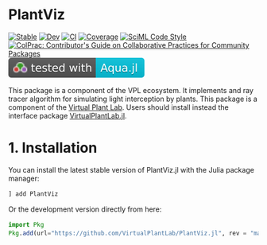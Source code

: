 # PlantViz

[![Stable](https://img.shields.io/badge/docs-stable-blue.svg)](https://virtualplantlab.com/stable/api/viz/)
[![Dev](https://img.shields.io/badge/docs-dev-blue.svg)](https://virtualplantlab.com/dev/api/viz/)
[![CI](https://github.com/VirtualPlantLab/PlantViz.jl/actions/workflowsCI.yml/badge.svg)](https://github.com/VirtualPlantLab/PlantViz.jl/actions/workflowsCI.yml)
[![Coverage](https://codecov.io/gh/VirtualPlantLab/PlantViz.jl/branch/master/graph/badge.svg)](https://codecov.io/gh/VirtualPlantLab/PlantViz.jl)
[![SciML Code Style](https://img.shields.io/static/v1?label=code%20style&message=SciML&color=9558b2&labelColor=389826)](https://github.com/SciML/SciMLStyle)
[![ColPrac: Contributor's Guide on Collaborative Practices for Community Packages](https://img.shields.io/badge/ColPrac-Contributor's%20Guide-blueviolet)](https://github.com/SciML/ColPrac)
[![Aqua QA](https://raw.githubusercontent.com/JuliaTesting/Aqua.jl/master/badge.svg)](https://github.com/JuliaTesting/Aqua.jl)

This package is a component of the VPL ecosystem. It implements and ray tracer algorithm for
simulating light interception by plants. This package is a component
of the [Virtual Plant Lab](http://virtualplantlab.com/). Users should install instead the
interface package [VirtualPlantLab.jl](https://github.com/VirtualPlantLab/VirtualPlantLab.jl).

# 1. Installation

You can install the latest stable version of PlantViz.jl with the Julia package manager:

```julia
] add PlantViz
```

Or the development version directly from here:

```julia
import Pkg
Pkg.add(url="https://github.com/VirtualPlantLab/PlantViz.jl", rev = "master")
```
